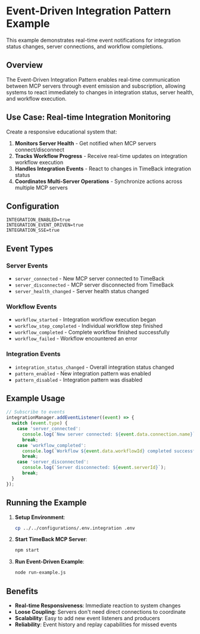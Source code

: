 # Event-Driven Integration Pattern Example

This example demonstrates real-time event notifications for integration status changes, server connections, and workflow completions.

## Overview

The Event-Driven Integration Pattern enables real-time communication between MCP servers through event emission and subscription, allowing systems to react immediately to changes in integration status, server health, and workflow execution.

## Use Case: Real-time Integration Monitoring

Create a responsive educational system that:
1. **Monitors Server Health** - Get notified when MCP servers connect/disconnect
2. **Tracks Workflow Progress** - Receive real-time updates on integration workflow execution
3. **Handles Integration Events** - React to changes in TimeBack integration status
4. **Coordinates Multi-Server Operations** - Synchronize actions across multiple MCP servers

## Configuration

```env
INTEGRATION_ENABLED=true
INTEGRATION_EVENT_DRIVEN=true
INTEGRATION_SSE=true
```

## Event Types

### Server Events
- `server_connected` - New MCP server connected to TimeBack
- `server_disconnected` - MCP server disconnected from TimeBack
- `server_health_changed` - Server health status changed

### Workflow Events  
- `workflow_started` - Integration workflow execution began
- `workflow_step_completed` - Individual workflow step finished
- `workflow_completed` - Complete workflow finished successfully
- `workflow_failed` - Workflow encountered an error

### Integration Events
- `integration_status_changed` - Overall integration status changed
- `pattern_enabled` - New integration pattern was enabled
- `pattern_disabled` - Integration pattern was disabled

## Example Usage

```javascript
// Subscribe to events
integrationManager.addEventListener((event) => {
  switch (event.type) {
    case 'server_connected':
      console.log(`New server connected: ${event.data.connection.name}`);
      break;
    case 'workflow_completed':
      console.log(`Workflow ${event.data.workflowId} completed successfully`);
      break;
    case 'server_disconnected':
      console.log(`Server disconnected: ${event.serverId}`);
      break;
  }
});
```

## Running the Example

1. **Setup Environment**:
   ```bash
   cp ../../configurations/.env.integration .env
   ```

2. **Start TimeBack MCP Server**:
   ```bash
   npm start
   ```

3. **Run Event-Driven Example**:
   ```bash
   node run-example.js
   ```

## Benefits

- **Real-time Responsiveness**: Immediate reaction to system changes
- **Loose Coupling**: Servers don't need direct connections to coordinate
- **Scalability**: Easy to add new event listeners and producers
- **Reliability**: Event history and replay capabilities for missed events
